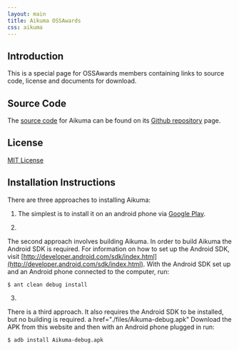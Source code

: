 ```yaml
---
layout: main
title: Aikuma OSSAwards
css: aikuma
---
```


## Introduction

This is a special page for OSSAwards members containing links to source code, license and documents for download.

## Source Code

The 
[source code](https://github.com/langtech/aikuma/tree/master)
for Aikuma can be found on its 
[Github repository](https://github.com/langtech/aikuma) 
page.

## License

[MIT License](http://opensource.org/licenses/MIT)

## Installation Instructions

There are three approaches to installing Aikuma:

1.
    The simplest is to install it
    on an android phone via
    [Google Play](https://play.google.com/store/apps/details?id=org.lp20.aikuma).

2.
  The second approach involves building Aikuma. In order to build Aikuma the
  Android SDK is required. For information on how to set up the Android SDK, visit
  [http://developer.android.com/sdk/index.html](http://developer.android.com/sdk/index.html).
  With the Android SDK set up and an Android phone connected to the computer, run:
  
    $ ant clean debug install

3.
  There is a third approach. It also requires the Android SDK to be installed,
  but no building is required.
  a href="./files/Aikuma-debug.apk" Download the APK
  from this website and then with an Android phone plugged in run:
  
    $ adb install Aikuma-debug.apk